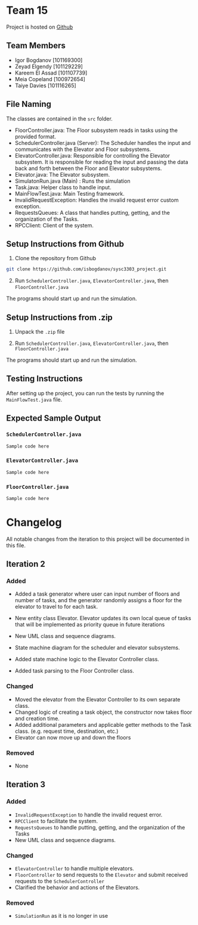 # Team 15

Project is hosted on [Github](https://github.com/isbogdanov/sysc3303_project)

## Team Members

- Igor Bogdanov [101169300]
- Zeyad Elgendy [101129229]
- Kareem El Assad [101107739]
- Meia Copeland [100972654]
- Taiye Davies [101116265]

## File Naming
The classes are contained in the `src` folder.

- FloorController.java: The Floor subsystem reads in tasks using the provided format.
- SchedulerController.java (Server): The Scheduler handles the input and communicates with the Elevator and Floor subsystems.
- ElevatorController.java: Responsible for controlling the Elevator subsystem. It is responsible for reading the input and passing the data back and forth between the Floor and Elevator subsystems.
- Elevator.java: The Elevator subsystem.
- SimulatonRun.java (Main) : Runs the simulation
- Task.java: Helper class to handle input.
- MainFlowTest.java: Main Testing framework.
- InvalidRequestException: Handles the invalid request error custom exception.
- RequestsQueues: A class that handles putting, getting, and the organization of the Tasks.
- RPCClient: Client of the system.

## Setup Instructions from Github

1. Clone the repository from Github

```bash
git clone https://github.com/isbogdanov/sysc3303_project.git
```

2. Run `SchedulerController.java`, `ElevatorController.java`, then `FloorController.java`

The programs should start up and run the simulation.

## Setup Instructions from .zip

1. Unpack the `.zip` file

2. Run `SchedulerController.java`, `ElevatorController.java`, then `FloorController.java`

The programs should start up and run the simulation.

## Testing Instructions

After setting up the project, you can run the tests by running the `MainFlowTest.java` file.

## Expected Sample Output

### `SchedulerController.java`
```java
Sample code here
```
### `ElevatorController.java`
```java
Sample code here
```
### `FloorController.java`
```java
Sample code here
```

# Changelog

All notable changes from the iteration to this project will be documented in this file.

## Iteration 2

### Added

- Added a task generator where user can input number of floors and number of tasks, and the generator randomly assigns a floor for the elevator to travel to for each task.

- New entity class Elevator. Elevator updates its own local queue of tasks that will be implemented as priority queue in future iterations
- New UML class and sequence diagrams.
- State machine diagram for the scheduler and elevator subsystems.
- Added state machine logic to the Elevator Controller class.
- Added task parsing to the Floor Controller class.

### Changed

- Moved the elevator from the Elevator Controller to its own separate class.
- Changed logic of creating a task object, the constructor now takes floor and creation time.
- Added additional parameters and applicable getter methods to the Task class. (e.g. request time, destination, etc.)
- Elevator can now move up and down the floors

### Removed

- None

## Iteration 3

### Added
- `InvalidRequestException` to handle the invalid request error.
- `RPCClient` to facilitate the system.
- `RequestsQueues` to handle putting, getting, and the organization of the Tasks
- New UML class and sequence diagrams.

### Changed
- `ElevatorController` to handle multiple elevators. 
- `FloorController` to send requests to the `Elevator` and submit received requests to the `SchedulerController`
- Clarified the behavior and actions of the Elevators. 

### Removed
- `SimulationRun` as it is no longer in use